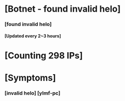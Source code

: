 # [Botnet - found invalid helo]
### [found invalid helo]
#### [Updated every 2~3 hours]

# [Counting 298 IPs]

# [Symptoms] 
###   [invalid helo] [ylmf-pc]

